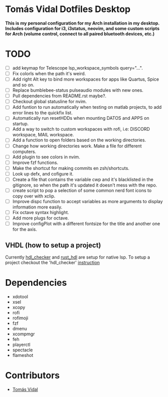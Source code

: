 # Tomás Vidal Dotfiles Desktop
__This is my personal configuration for my Arch installation in my desktop. Includes configuration for i3, i3status, neovim, and some custom scripts for Arch (volume control, connect to all paired bluetooth devices, etc.)__

# TODO
- [ ] add keymap for Telescope lsp_workspace_symbols query="...".
- [ ] Fix colorls when the path it's weird.
- [ ] Add right Alt key to bind more workspaces for apps like Quartus, Spice and so on.
- [ ] Replace bumblebee-status pulseaudio modules with new ones.
- [ ] Pull dependencies from README.rst maybe?.
- [ ] Checkout global statusline for nvim.
- [ ] Add funtion to run automatically when testing on matlab projects, to add error lines to the quickfix list.
- [ ] Automatically run resetHDDs when mounting DATOS and APPS on startup.
- [ ] Add a way to switch to custom workspaces with rofi, i.e: DISCORD workspace, MAIL workspace.
- [ ] Add a function to open folders based on the working directories.
- [ ] Change how working directories work. Make a file for different computers.
- [ ] Add plugin to see colors in nvim.
- [ ] Improve fzf functions.
- [ ] Make the shortcut for making commits en zsh/shortcuts.
- [ ] Look up defx, and cofigure it.
- [ ] Create a file that contains the variable cwp and it's blacklisted in the gitignore, so when the path it's updated it doesn't mess with the repo.
- [ ] create script to pop a selection of some common nerd font icons to copy over with xclip.
- [ ] Improve dispc function to accept variables as more arguments to display information more easily.
- [ ] Fix octave syntax highlight.
- [ ] Add more plugs for octave.
- [ ] Improve configPlot with a different fontsize for the title and another one for the axis.

## VHDL (how to setup a project)
Currently [hdl_checker](https://github.com/suoto/hdl_checker) and [rust_hdl](https://github.com/VHDL-LS/rust_hdl/) are setup for native lsp. To setup a project checkout the 'hdl_checker' [instruction](https://github.com/suoto/hdl_checker/wiki/HOWTO:-Setting-up-a-project)

# Dependencies
- xdotool
- xsel
- xcopy
- rofi
- rofimoji
- fzf
- dmenu
- xcompmgr
- feh
- playerctl
- spectacle
- flameshot

# Contributors
- [Tomás Vidal](https://github.com/TomiVidal99)
